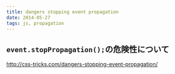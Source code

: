 ```yaml
---
title: dangers stopping event propagation 
date: 2014-05-27
tags: js, propagation
---
```




## `event.stopPropagation();`の危険性について

<http://css-tricks.com/dangers-stopping-event-propagation/>